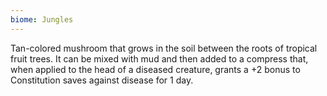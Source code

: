 ```yaml
---
biome: Jungles
---
```

Tan-colored mushroom that grows in the soil between the roots of tropical fruit trees. It can be mixed with mud and then added to a compress that, when applied to the head of a diseased creature, grants a +2 bonus to Constitution saves against disease for 1 day. 


